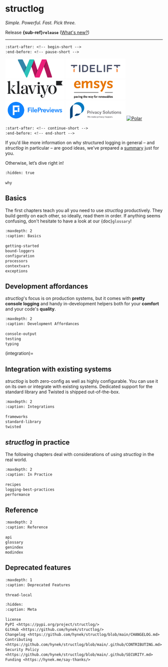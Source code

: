 # structlog

*Simple. Powerful. Fast. Pick three.*

Release **{sub-ref}`release`**  ([What's new?](https://github.com/hynek/structlog/blob/main/CHANGELOG.md))

---

```{include} ../README.md
:start-after: <!-- begin-short -->
:end-before: <!-- pause-short -->
```

<!-- [[[cog
# This is mainly called from RTD's pre_build job!

import pathlib, tomllib

for sponsor in tomllib.loads(pathlib.Path("pyproject.toml").read_text())["tool"]["sponcon"]["sponsors"]:
      print(f'<a href="{sponsor["url"]}"><img title="{sponsor["title"]}" src="_static/sponsors/{sponsor["img"]}" width="190" /></a>')
]]] -->
<a href="https://www.variomedia.de/"><img title="Variomedia AG" src="_static/sponsors/Variomedia.svg" width="190" /></a>
<a href="https://tidelift.com/?utm_source=lifter&utm_medium=referral&utm_campaign=hynek"><img title="Tidelift" src="_static/sponsors/Tidelift.svg" width="190" /></a>
<a href="https://klaviyo.com/"><img title="Klaviyo" src="_static/sponsors/Klaviyo.svg" width="190" /></a>
<a href="https://www.emsys-renewables.com/"><img title="emsys renewables" src="_static/sponsors/emsys-renewables.svg" width="190" /></a>
<a href="https://filepreviews.io/"><img title="FilePreviews" src="_static/sponsors/FilePreviews.svg" width="190" /></a>
<a href="https://privacy-solutions.org/"><img title="Privacy Solutions" src="_static/sponsors/Privacy-Solutions.svg" width="190" /></a>
<a href="https://polar.sh/"><img title="Polar" src="_static/sponsors/Polar.svg" width="190" /></a>
<!-- [[[end]]] -->

```{include} ../README.md
:start-after: <!-- continue-short -->
:end-before: <!-- end-short -->
```

If you’d like more information on why structured logging in general – and *structlog* in particular – are good ideas, we’ve prepared a [summary](why.md) just for you.

Otherwise, let’s dive right in!

```{toctree}
:hidden: true

why
```


## Basics

The first chapters teach you all you need to use *structlog* productively.
They build gently on each other, so ideally, read them in order.
If anything seems confusing, don't hesitate to have a look at our {doc}`glossary`!


```{toctree}
:maxdepth: 2
:caption: Basics

getting-started
bound-loggers
configuration
processors
contextvars
exceptions
```


## Development affordances

*structlog*'s focus is on production systems, but it comes with **pretty console logging** and handy in-development helpers both for your **comfort** and your code's **quality**.

```{toctree}
:maxdepth: 2
:caption: Development Affordances

console-output
testing
typing
```

(integration)=

## Integration with existing systems

*structlog* is both zero-config as well as highly configurable.
You can use it on its own or integrate with existing systems.
Dedicated support for the standard library and Twisted is shipped out-of-the-box.

```{toctree}
:maxdepth: 2
:caption: Integrations

frameworks
standard-library
twisted
```


## *structlog* in practice

The following chapters deal with considerations of using *structlog* in the real world.


```{toctree}
:maxdepth: 2
:caption: In Practice

recipes
logging-best-practices
performance
```


## Reference

```{toctree}
:maxdepth: 2
:caption: Reference

api
glossary
genindex
modindex
```


## Deprecated features

```{toctree}
:maxdepth: 1
:caption: Deprecated Features

thread-local
```


```{toctree}
:hidden:
:caption: Meta

license
PyPI <https://pypi.org/project/structlog/>
GitHub <https://github.com/hynek/structlog/>
Changelog <https://github.com/hynek/structlog/blob/main/CHANGELOG.md>
Contributing <https://github.com/hynek/structlog/blob/main/.github/CONTRIBUTING.md>
Security Policy <https://github.com/hynek/structlog/blob/main/.github/SECURITY.md>
Funding <https://hynek.me/say-thanks/>
```
